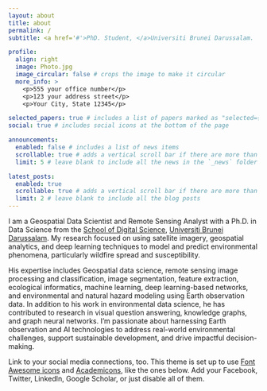 ```yaml
---
layout: about
title: about
permalink: /
subtitle: <a href='#'>PhD. Student, </a>Universiti Brunei Darussalam.

profile:
  align: right
  image: Photo.jpg
  image_circular: false # crops the image to make it circular
  more_info: >
    <p>555 your office number</p>
    <p>123 your address street</p>
    <p>Your City, State 12345</p>

selected_papers: true # includes a list of papers marked as "selected={true}"
social: true # includes social icons at the bottom of the page

announcements:
  enabled: false # includes a list of news items
  scrollable: true # adds a vertical scroll bar if there are more than 3 news items
  limit: 5 # leave blank to include all the news in the `_news` folder

latest_posts:
  enabled: true
  scrollable: true # adds a vertical scroll bar if there are more than 3 new posts items
  limit: 2 # leave blank to include all the blog posts
---
```


I am a Geospatial Data Scientist and Remote Sensing Analyst with a Ph.D. in Data Science from the  [School of Digital Science](https://sds.ubd.edu.bn/), [Universiti Brunei Darussalam](https://ubd.edu.bn/). My research focused on using satellite imagery, geospatial analytics, and deep learning techniques to model and predict environmental phenomena, particularly wildfire spread and susceptibility.

His expertise includes Geospatial data science, remote sensing image processing and classification, image segmentation, feature extraction, ecological informatics, machine learning, deep learning-based networks, and environmental and natural hazard modeling using Earth observation data. In addition to his work in environmental data science, he has contributed to research in visual question answering, knowledge graphs, and graph neural networks. I’m passionate about harnessing Earth observation and AI technologies to address real-world environmental challenges, support sustainable development, and drive impactful decision-making.

Link to your social media connections, too. This theme is set up to use [Font Awesome icons](https://fontawesome.com/) and [Academicons](https://jpswalsh.github.io/academicons/), like the ones below. Add your Facebook, Twitter, LinkedIn, Google Scholar, or just disable all of them.
